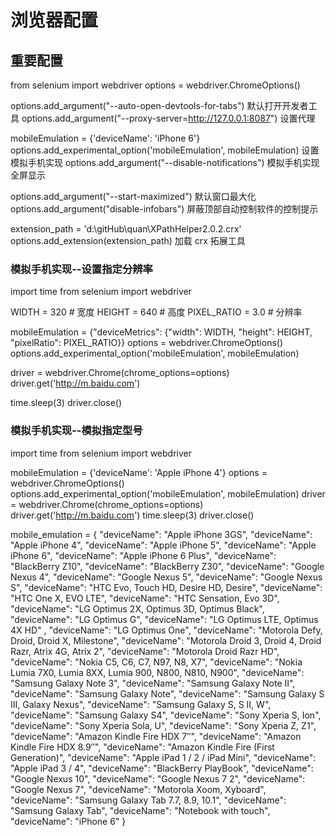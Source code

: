 # 浏览器配置

## 重要配置

from selenium import webdriver
options = webdriver.ChromeOptions()

options.add_argument("--auto-open-devtools-for-tabs") 默认打开开发者工具
options.add_argument("--proxy-server=http://127.0.0.1:8087") 设置代理

mobileEmulation = {'deviceName': 'iPhone 6'}
options.add_experimental_option('mobileEmulation', mobileEmulation) 设置模拟手机实现
options.add_argument("--disable-notifications") 模拟手机实现全屏显示

options.add_argument("--start-maximized") 默认窗口最大化
options.add_argument("disable-infobars") 屏蔽顶部自动控制软件的控制提示

extension_path = 'd:\gitHub\quan\XPathHelper2.0.2.crx'
options.add_extension(extension_path) 加载 crx 拓展工具

### 模拟手机实现--设置指定分辨率

import time
from selenium import webdriver

WIDTH = 320  # 宽度
HEIGHT = 640  # 高度
PIXEL_RATIO = 3.0  # 分辨率

mobileEmulation = {"deviceMetrics": {"width": WIDTH, "height": HEIGHT, "pixelRatio": PIXEL_RATIO}}
options = webdriver.ChromeOptions()
options.add_experimental_option('mobileEmulation', mobileEmulation)

driver = webdriver.Chrome(chrome_options=options)
driver.get('http://m.baidu.com')

time.sleep(3)
driver.close()

### 模拟手机实现--模拟指定型号

import time
from selenium import webdriver

mobileEmulation = {'deviceName': 'Apple iPhone 4'}
options = webdriver.ChromeOptions()
options.add_experimental_option('mobileEmulation', mobileEmulation)
driver = webdriver.Chrome(chrome_options=options)
driver.get('http://m.baidu.com')
time.sleep(3)
driver.close()

mobile_emulation = {
  "deviceName": "Apple iPhone 3GS",
  "deviceName": "Apple iPhone 4",
  "deviceName": "Apple iPhone 5",
  "deviceName": "Apple iPhone 6",
  "deviceName": "Apple iPhone 6 Plus",
  "deviceName": "BlackBerry Z10",
  "deviceName": "BlackBerry Z30",
  "deviceName": "Google Nexus 4",
  "deviceName": "Google Nexus 5",
  "deviceName": "Google Nexus S",
  "deviceName": "HTC Evo, Touch HD, Desire HD, Desire",
  "deviceName": "HTC One X, EVO LTE",
  "deviceName": "HTC Sensation, Evo 3D",
  "deviceName": "LG Optimus 2X, Optimus 3D, Optimus Black",
  "deviceName": "LG Optimus G",
  "deviceName": "LG Optimus LTE, Optimus 4X HD" ,
  "deviceName": "LG Optimus One",
  "deviceName": "Motorola Defy, Droid, Droid X, Milestone",
  "deviceName": "Motorola Droid 3, Droid 4, Droid Razr, Atrix 4G, Atrix 2",
  "deviceName": "Motorola Droid Razr HD",
  "deviceName": "Nokia C5, C6, C7, N97, N8, X7",
  "deviceName": "Nokia Lumia 7X0, Lumia 8XX, Lumia 900, N800, N810, N900",
  "deviceName": "Samsung Galaxy Note 3",
  "deviceName": "Samsung Galaxy Note II",
  "deviceName": "Samsung Galaxy Note",
  "deviceName": "Samsung Galaxy S III, Galaxy Nexus",
  "deviceName": "Samsung Galaxy S, S II, W",
  "deviceName": "Samsung Galaxy S4",
  "deviceName": "Sony Xperia S, Ion",
  "deviceName": "Sony Xperia Sola, U",
  "deviceName": "Sony Xperia Z, Z1",
  "deviceName": "Amazon Kindle Fire HDX 7″",
  "deviceName": "Amazon Kindle Fire HDX 8.9″",
  "deviceName": "Amazon Kindle Fire (First Generation)",
  "deviceName": "Apple iPad 1 / 2 / iPad Mini",
  "deviceName": "Apple iPad 3 / 4",
  "deviceName": "BlackBerry PlayBook",
  "deviceName": "Google Nexus 10",
  "deviceName": "Google Nexus 7 2",
  "deviceName": "Google Nexus 7",
  "deviceName": "Motorola Xoom, Xyboard",
  "deviceName": "Samsung Galaxy Tab 7.7, 8.9, 10.1",
  "deviceName": "Samsung Galaxy Tab",
  "deviceName": "Notebook with touch",
  "deviceName": "iPhone 6"
}
